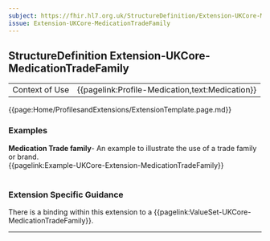 ```yaml
---
subject: https://fhir.hl7.org.uk/StructureDefinition/Extension-UKCore-MedicationTradeFamily
issue: Extension-UKCore-MedicationTradeFamily
---
```

## StructureDefinition Extension-UKCore-MedicationTradeFamily

<table id="addToTranspose">
<tr><td>Context of Use</td>
<td>{{pagelink:Profile-Medication,text:Medication}}</td>
</tr>
</table>

{{page:Home/ProfilesandExtensions/ExtensionTemplate.page.md}}

<div id="Examples" class="tabcontent">
  <h3>Examples</h3>
  <b>Medication Trade family</b>- An example to illustrate the use of a trade family or brand.<br>
  {{pagelink:Example-UKCore-Extension-MedicationTradeFamily}}
  <br><br>
</div>

<h3 id="guidance-medicationtradefamily">Extension Specific Guidance</h3>

There is a binding within this extension to a {{pagelink:ValueSet-UKCore-MedicationTradeFamily}}.

---